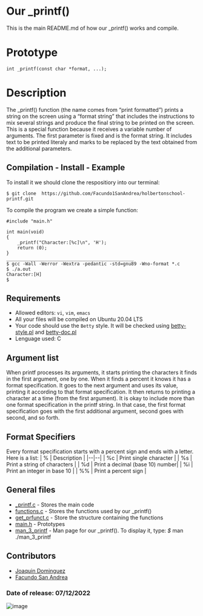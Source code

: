 # Our _printf()

This is the main README.md of how our _printf() works and compile. 

# Prototype

    int _printf(const char *format, ...); 
 
 # Description
 The _printf() function (the name comes from “print formatted”) prints a string on the screen using a “format string” that includes the instructions to mix several strings and produce the final string to be printed on the screen. This is a special function because it receives a variable number of arguments. The first parameter is fixed and is the format string. It includes text to be printed literaly and marks to be replaced by the text obtained from the additional parameters.

## Compilation - Install - Example

To install it we should clone the respositiory into our terminal: 

    $ git clone  https://github.com/Facundo1SanAndrea/holbertonschool-printf.git
To compile the program we create a simple function:

    #include "main.h"
    
    int main(void)
    {
	    _printf("Character:[%c]\n", 'H');
	    return (0);
	} 
	_______________________________________________
	$ gcc -Wall -Werror -Wextra -pedantic -std=gnu89 -Wno-format *.c
	$ ./a.out
	Character:[H]
	$
## Requirements

-   Allowed editors:  `vi`,  `vim`,  `emacs`
-   All your files will be compiled on Ubuntu 20.04 LTS 
-   Your code should use the  `Betty`  style. It will be checked using  [betty-style.pl](https://github.com/holbertonschool/Betty/blob/master/betty-style.pl "betty-style.pl")  and  [betty-doc.pl](https://github.com/holbertonschool/Betty/blob/master/betty-doc.pl "betty-doc.pl")
- Lenguage used:  C
## Argument list
When printf processes its arguments, it starts printing the characters it finds in the first argument,
one by one. When it finds a percent it knows it has a format specification. It goes to the next argument and uses its value, printing it according to that format specification. It then returns to printing a character at a time (from the first argument). It is okay to include more than one format specification in the printf string. In that case, the first format specification goes with the first additional argument, second goes with second, and so forth.


## Format Specifiers  

Every format specification starts with a percent sign and ends with a letter. Here is a list:
| % | Description | 
|--|--|
| %c | Print single character |
| %s | Print a string of characters  |
| %d | Print a decimal (base 10) number|
| %i | Print an integer in base 10 |
| %% | Print a percent sign |


## General files

 - [_printf.c](https://github.com/Facundo1SanAndrea/holbertonschool-printf/blob/main/_printf.c "_printf.c") - Stores the main code
 - [functions.c](https://github.com/Facundo1SanAndrea/holbertonschool-printf/blob/main/functions.c "functions.c") - Stores the functions used by our _printf()
 - [get_prfunct.c](https://github.com/Facundo1SanAndrea/holbertonschool-printf/blob/main/get_prfunct.c "get_prfunct.c")  - Store the structure containing the functions 
 - [main.h](https://github.com/Facundo1SanAndrea/holbertonschool-printf/blob/main/main.h "main.h") - Prototypes 
 - [man_3_printf](https://github.com/Facundo1SanAndrea/holbertonschool-printf/blob/main/man_3_printf) - Man page for our _printf(). To display it, type:
*$* man ./man_3_printf


## Contributors

 - [Joaquin Dominguez](https://github.com/joakG16)
 - [Facundo San Andrea](https://github.com/Facundo1SanAndrea)

### Date of release: 07/12/2022
![image](https://user-images.githubusercontent.com/105323674/178380602-09062b20-4c7c-443f-94be-c85c48d69d05.png)


